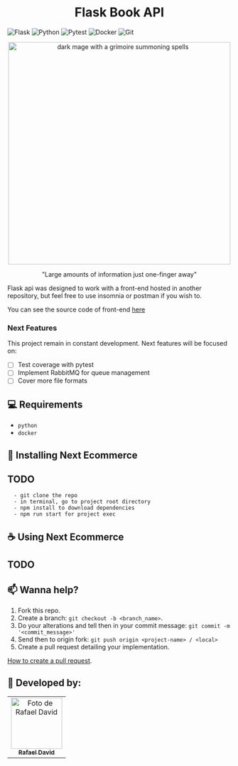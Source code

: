 <h1 align="center">Flask Book API</h1>

![Flask](https://img.shields.io/badge/Flask-FFFFFF?style=for-the-badge&logo=flask&logoColor=red)
![Python](https://img.shields.io/badge/Python-000000?style=for-the-badge&logo=python&logoColor=white)
![Pytest](https://img.shields.io/badge/Pytest-38B2AC?style=for-the-badge&logo=pytest&logoColor=white)
![Docker](https://img.shields.io/badge/Docker-3A33D1?style=for-the-badge&logo=docker&logoColor=white)
![Git](https://img.shields.io/badge/Git-000000?style=for-the-badge&logo=git&logoColor=red)

<p align="center">
   <img height=500 width=500 src="https://f005.backblazeb2.com/file/debbuggers/_ee852ade-2b90-4342-b5f6-c7194b277dac.jpg" alt="dark mage with a grimoire summoning spells">  
</p>

<p align="center"><italic>"Large amounts of information just one-finger away"</italic></p>



Flask api was designed to work with a front-end hosted in another repository, but feel free to use insomnia or postman if you wish to.

You can see the source code of front-end [here](https://github.com/rdvid/react-book)

### Next Features

This project remain in constant development. Next features will be focused on:

- [ ] Test coverage with pytest
- [ ] Implement RabbitMQ for queue management
- [ ] Cover more file formats

## 💻 Requirements

* `python`
* `docker`

## 🚀 Installing Next Ecommerce
## TODO
```
  - git clone the repo
  - in terminal, go to project root directory
  - npm install to download dependencies
  - npm run start for project exec

```

## ☕ Using Next Ecommerce
## TODO


## 📫 Wanna help?

1. Fork this repo.
2. Create a branch: `git checkout -b <branch_name>`.
3. Do your alterations and tell then in your commit message: `git commit -m '<commit_message>'`
4. Send then to origin fork: `git push origin <project-name> / <local>`
5. Create a pull request detailing your implementation.

[How to create a pull request](https://help.github.com/en/github/collaborating-with-issues-and-pull-requests/creating-a-pull-request).

## 🤝 Developed by:

<table>
  <tr>
    <td align="center">
      <a href="#">
        <img src="https://avatars.githubusercontent.com/u/60834135" alt="Foto de Rafael David" width=115><br>
        <sub>
          <b>Rafael David</b>
        </sub>
      </a>
    </td>
  </tr>
</table>

